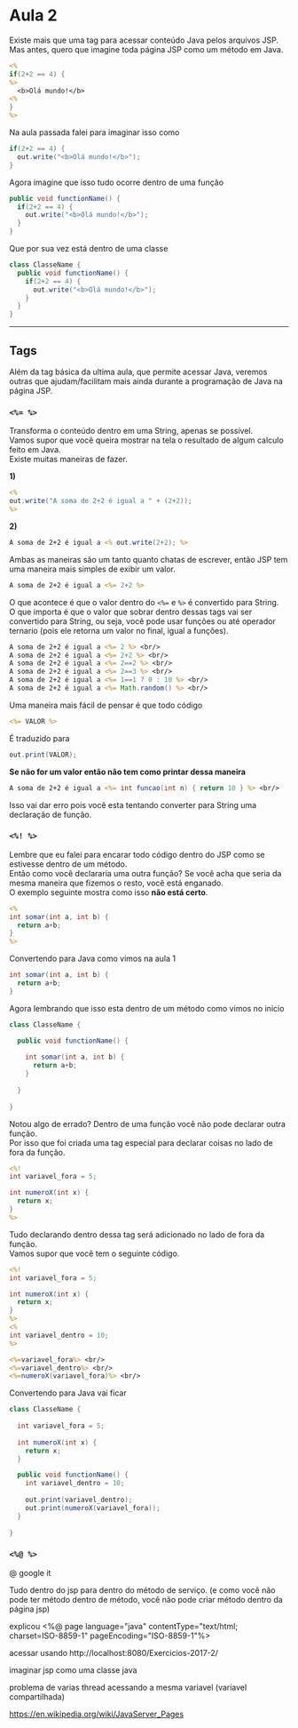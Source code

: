 # Aula 2
Existe mais que uma tag para acessar conteúdo Java pelos arquivos JSP.  
Mas antes, quero que imagine toda página JSP como um método em Java.  

```JSP
<%
if(2+2 == 4) {
%>
  <b>Olá mundo!</b>
<%
}
%>
```
Na aula passada falei para imaginar isso como
```Java
if(2+2 == 4) {
  out.write("<b>Olá mundo!</b>");
}
```
Agora imagine que isso tudo ocorre dentro de uma função
```Java
public void functionName() {
  if(2+2 == 4) {
    out.write("<b>Olá mundo!</b>");
  }
}
```
Que por sua vez está dentro de uma classe
```Java
class ClasseName {
  public void functionName() {
    if(2+2 == 4) {
      out.write("<b>Olá mundo!</b>");
    }
  }
}
```

---

## Tags
Além da tag básica da ultima aula, que permite acessar Java, veremos outras que ajudam/facilitam mais ainda durante a programação de Java na página JSP.  

### `<%= %>`  
Transforma o conteúdo dentro em uma String, apenas se possível.  
Vamos supor que você queira mostrar na tela o resultado de algum calculo feito em Java.  
Existe muitas maneiras de fazer.  

**1)**  
```JSP
<%
out.write("A soma de 2+2 é igual a " + (2+2));
%>
```
**2)**
```JSP
A soma de 2+2 é igual a <% out.write(2+2); %>
```

Ambas as maneiras são um tanto quanto chatas de escrever, então JSP tem uma maneira mais simples de exibir um valor.  
```JSP
A soma de 2+2 é igual a <%= 2+2 %>
```

O que acontece é que o valor dentro do `<%=` e `%>` é convertido para String.  
O que importa é que o valor que sobrar dentro dessas tags vai ser convertido para String, ou seja, você pode usar funções ou até operador ternario (pois ele retorna um valor no final, igual a funções).  
```JSP
A soma de 2+2 é igual a <%= 2 %> <br/>
A soma de 2+2 é igual a <%= 2+2 %> <br/>
A soma de 2+2 é igual a <%= 2==2 %> <br/>
A soma de 2+2 é igual a <%= 2==3 %> <br/>
A soma de 2+2 é igual a <%= 1==1 ? 0 : 10 %> <br/>
A soma de 2+2 é igual a <%= Math.random() %> <br/>
```

Uma maneira mais fácil de pensar é que todo código  
```JSP
<%= VALOR %>
```

É traduzido para
```Java
out.print(VALOR);
```

**Se não for um valor então não tem como printar dessa maneira**
```JSP
A soma de 2+2 é igual a <%= int funcao(int n) { return 10 } %> <br/>
```
Isso vai dar erro pois você esta tentando converter para String uma declaração de função.

### `<%! %>`
Lembre que eu falei para encarar todo código dentro do JSP como se estivesse dentro de um método.  
Então como você declararia uma outra função? Se você acha que seria da mesma maneira que fizemos o resto, você está enganado.  
O exemplo seguinte mostra como isso **não está certo**.  
```JSP
<%
int somar(int a, int b) {
  return a+b;
}
%>
```

Convertendo para Java como vimos na aula 1  
```Java
int somar(int a, int b) {
  return a+b;
}
```

Agora lembrando que isso esta dentro de um método como vimos no inicio  
```Java
class ClasseName {

  public void functionName() {
  
    int somar(int a, int b) {
      return a+b;
    }
    
  }
  
}
```

Notou algo de errado? Dentro de uma função você não pode declarar outra função.  
Por isso que foi criada uma tag especial para declarar coisas no lado de fora da função.  
```JSP
<%!
int variavel_fora = 5;

int numeroX(int x) {
  return x;
}
%>
```

Tudo declarando dentro dessa tag será adicionado no lado de fora da função.  
Vamos supor que você tem o seguinte código.  
```JSP
<%!
int variavel_fora = 5;

int numeroX(int x) {
  return x;
}
%>
<%
int variavel_dentro = 10;
%>

<%=variavel_fora%> <br/>
<%=variavel_dentro%> <br/>
<%=numeroX(variavel_fora)%> <br/>
```

Convertendo para Java vai ficar
```Java
class ClasseName {
  
  int variavel_fora = 5;
  
  int numeroX(int x) {
    return x;
  }

  public void functionName() {
    int variavel_dentro = 10;
    
    out.print(variavel_dentro);
    out.print(numeroX(variavel_fora));
  }
  
}
```

### `<%@ %>`
@ google it

Tudo dentro do jsp para dentro do método de serviço.
(e como você não pode ter método dentro de método, você não pode criar método dentro da página jsp)

explicou <%@ page language="java" contentType="text/html; charset=ISO-8859-1" pageEncoding="ISO-8859-1"%>

acessar usando http://localhost:8080/Exercicios-2017-2/

imaginar jsp como uma classe java 

problema de varias thread acessando a mesma variavel (variavel compartilhada)

https://en.wikipedia.org/wiki/JavaServer_Pages
